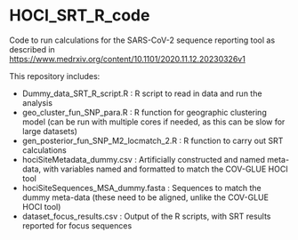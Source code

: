 # HOCI_SRT_R_code
Code to run calculations for the SARS-CoV-2 sequence reporting tool as described in https://www.medrxiv.org/content/10.1101/2020.11.12.20230326v1

This repository includes:
- Dummy_data_SRT_R_script.R : R script to read in data and run the analysis
- geo_cluster_fun_SNP_para.R : R function for geographic clustering model (can be run with multiple cores if needed, as this can be slow for large datasets)
- gen_posterior_fun_SNP_M2_locmatch_2.R : R function to carry out SRT calculations
- hociSiteMetadata_dummy.csv : Artificially constructed and named meta-data, with variables named and formatted to match the COV-GLUE HOCI tool
- hociSiteSequences_MSA_dummy.fasta : Sequences to match the dummy meta-data (these need to be aligned, unlike the COV-GLUE HOCI tool)
- dataset_focus_results.csv : Output of the R scripts, with SRT results reported for focus sequences
